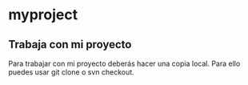 # myproject
## Trabaja con mi proyecto
 Para trabajar con mi proyecto deberás hacer una copia local. Para ello puedes usar git clone o svn checkout.
